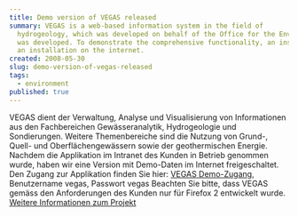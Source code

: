 ```yaml
---
title: Demo version of VEGAS released
summary: VEGAS is a web-based information system in the field of
  hydrogeology, which was developed on behalf of the Office for the Environment in the
  was developed. To demonstrate the comprehensive functionality, an installation
  an installation on the internet.
created: 2008-05-30
slug: demo-version-of-vegas-released
tags:
  - environment
published: true
---
```

VEGAS dient der Verwaltung, Analyse und Visualisierung von Informationen aus den Fachbereichen Gewässeranalytik, Hydrogeologie und Sondierungen. Weitere Themenbereiche sind die Nutzung von Grund-, Quell- und Oberflächengewässern sowie der geothermischen Energie. Nachdem die Applikation im Intranet des Kunden in Betrieb genommen wurde, haben wir eine Version mit Demo-Daten im Internet freigeschaltet. Den Zugang zur Applikation finden Sie hier: [VEGAS Demo-Zugang](https://www.geops.de/vegas), Benutzername vegas, Passwort vegas Beachten Sie bitte, dass VEGAS gemäss den Anforderungen des Kunden nur für Firefox 2 entwickelt wurde. [Weitere Informationen zum Projekt](/technologien/vegas)
